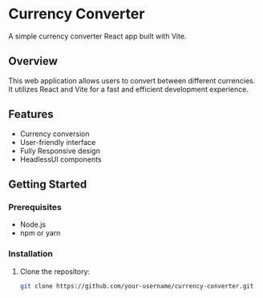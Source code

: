 # Currency Converter

A simple currency converter React app built with Vite.

## Overview

This web application allows users to convert between different currencies. It utilizes React and Vite for a fast and efficient development experience.

## Features

- Currency conversion
- User-friendly interface
- Fully Responsive design
- HeadlessUI components

## Getting Started

### Prerequisites

- Node.js
- npm or yarn

### Installation

1. Clone the repository:

   ```bash
   git clone https://github.com/your-username/currency-converter.git
